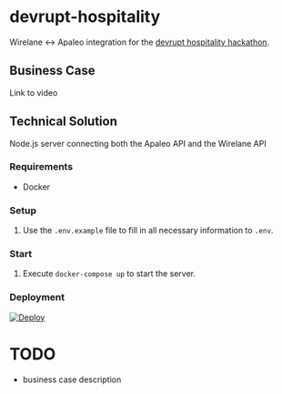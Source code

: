 # devrupt-hospitality
Wirelane <-> Apaleo integration for the [devrupt hospitality hackathon](https://www.devrupt-hospitality.com/).

## Business Case


Link to video

## Technical Solution
Node.js server connecting both the Apaleo API and the Wirelane API

### Requirements
- Docker

### Setup
1. Use the `.env.example` file to fill in all necessary information to `.env`.

### Start
1. Execute `docker-compose up` to start the server.

### Deployment
[![Deploy](https://www.herokucdn.com/deploy/button.svg)](https://heroku.com/deploy)

# TODO
- business case description
